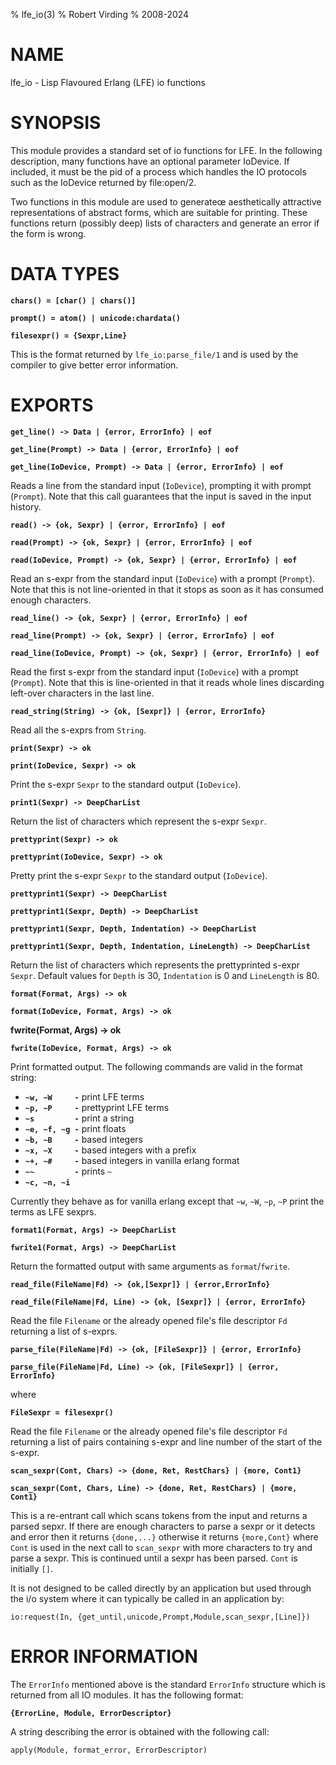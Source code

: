 % lfe_io(3)
% Robert Virding
% 2008-2024


# NAME

lfe_io - Lisp Flavoured Erlang (LFE) io functions


# SYNOPSIS

This module provides a standard set of io functions for
LFE. In the following description, many functions have an
optional parameter IoDevice. If included, it must be the pid
of a process which handles the IO protocols such as the
IoDevice returned by file:open/2.

Two functions in this module are used to generateœ
aesthetically attractive representations of abstract forms,
which are suitable for printing. These functions return
(possibly deep) lists of characters and generate an error if
the form is wrong.


# DATA TYPES

**`chars() = [char() | chars()]`**

**`prompt() = atom() | unicode:chardata()`**

**`filesexpr() = {Sexpr,Line}`**

This is the format returned by ``lfe_io:parse_file/1`` and
is used by the compiler to give better error information.


# EXPORTS

**`get_line() -> Data | {error, ErrorInfo} | eof`**

**`get_line(Prompt) -> Data | {error, ErrorInfo} | eof`**

**`get_line(IoDevice, Prompt) -> Data | {error, ErrorInfo} | eof`**

Reads a line from the standard input (``IoDevice``), prompting it with
prompt (``Prompt``). Note that this call guarantees that the input is
saved in the input history.

**`read() -> {ok, Sexpr} | {error, ErrorInfo} | eof`**

**`read(Prompt) -> {ok, Sexpr} | {error, ErrorInfo} | eof`**

**`read(IoDevice, Prompt) -> {ok, Sexpr} | {error, ErrorInfo} | eof`**

Read an s-expr from the standard input (``IoDevice``) with a prompt
(``Prompt``). Note that this is not line-oriented in that it stops as soon
as it has consumed enough characters.

**`read_line() -> {ok, Sexpr} | {error, ErrorInfo} | eof`**

**`read_line(Prompt) -> {ok, Sexpr} | {error, ErrorInfo} | eof`**

**`read_line(IoDevice, Prompt) -> {ok, Sexpr} | {error, ErrorInfo} | eof`**

Read the first s-expr from the standard input (``IoDevice``) with a prompt
(``Prompt``). Note that this is line-oriented in that it reads whole lines
discarding left-over characters in the last line.

**`read_string(String) -> {ok, [Sexpr]} | {error, ErrorInfo}`**

Read all the s-exprs from ``String``.

**`print(Sexpr) -> ok`**

**`print(IoDevice, Sexpr) -> ok`**

Print the s-expr ``Sexpr`` to the standard output (``IoDevice``).

**`print1(Sexpr) -> DeepCharList`**

Return the list of characters which represent the s-expr ``Sexpr``.

**`prettyprint(Sexpr) -> ok`**

**`prettyprint(IoDevice, Sexpr) -> ok`**

Pretty print the s-expr ``Sexpr`` to the standard output (``IoDevice``).


**`prettyprint1(Sexpr) -> DeepCharList`**

**`prettyprint1(Sexpr, Depth) -> DeepCharList`**

**`prettyprint1(Sexpr, Depth, Indentation) -> DeepCharList`**

**`prettyprint1(Sexpr, Depth, Indentation, LineLength) -> DeepCharList`**

Return the list of characters which represents the prettyprinted
s-expr ``Sexpr``. Default values for ``Depth`` is 30, ``Indentation``
is 0 and ``LineLength`` is 80.

**`format(Format, Args) -> ok`**

**`format(IoDevice, Format, Args) -> ok`**

**fwrite(Format, Args) -> ok**

**`fwrite(IoDevice, Format, Args) -> ok`**

Print formatted output. The following commands are valid in
the format string:

* **`~w, ~W     -`** print LFE terms
* **`~p, ~P     -`** prettyprint LFE terms
* **`~s         -`**  print a string
* **`~e, ~f, ~g -`** print floats
* **`~b, ~B     -`** based integers
* **`~x, ~X     -`** based integers with a prefix
* **`~+, ~#     -`** based integers in vanilla erlang format
* **`~~         -`** prints `~`
* **`~c, ~n, ~i`**

Currently they behave as for vanilla erlang except that ``~w``,
``~W``, ``~p``, ``~P`` print the terms as LFE sexprs.

**`format1(Format, Args) -> DeepCharList`**

**`fwrite1(Format, Args) -> DeepCharList`**

Return the formatted output with same arguments as ``format``/``fwrite``.

**`read_file(FileName|Fd) -> {ok,[Sexpr]} | {error,ErrorInfo}`**

**`read_file(FileName|Fd, Line) -> {ok, [Sexpr]} | {error, ErrorInfo}`**

Read the file ``Filename`` or the already opened file's file descriptor
``Fd`` returning a list of s-exprs.

**`parse_file(FileName|Fd) -> {ok, [FileSexpr]} | {error, ErrorInfo}`**

**`parse_file(FileName|Fd, Line) -> {ok, [FileSexpr]} | {error, ErrorInfo}`**

where

**`FileSexpr = filesexpr()`**

Read the file ``Filename`` or the already opened file's file descriptor ``Fd``
returning a list of pairs containing s-expr and line number of the
start of the s-expr.

**`scan_sexpr(Cont, Chars) -> {done, Ret, RestChars} | {more, Cont1}`**

**`scan_sexpr(Cont, Chars, Line) -> {done, Ret, RestChars} | {more, Cont1}`**

This is a re-entrant call which scans tokens from the input and
returns a parsed sepxr. If there are enough characters to parse a
sexpr or it detects and error then it returns ``{done,...}`` otherwise
it returns ``{more,Cont}`` where ``Cont`` is used in the next call to
``scan_sexpr`` with more characters to try and parse a sexpr. This is continued until a sexpr has been parsed. ``Cont``  is initially ``[]``.

It is not designed to be called directly by an application but used through the i/o system where it can typically be called in an application by:

``io:request(In, {get_until,unicode,Prompt,Module,scan_sexpr,[Line]})``


# ERROR INFORMATION

The ``ErrorInfo`` mentioned above is the standard ``ErrorInfo``
structure which is returned from all IO modules. It has the
following format:

**`{ErrorLine, Module, ErrorDescriptor}`**

A string describing the error is obtained with the following call:

```
apply(Module, format_error, ErrorDescriptor)
```
